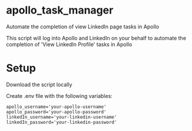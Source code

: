 # apollo_task_manager
Automate the completion of view LinkedIn page tasks in Apollo

This script will log into Apollo and LinkedIn on your behalf to automate the completion of 'View LinkedIn Profile' tasks in Apollo


# Setup

Download the script locally

Create .env file with the following variables:

```
apollo_username='your-apollo-username'
apollo_password='your-apollo-password'
linkedIn_username='your-linkedin-username'
linkedIn_password='your-linkedin-password'
```
